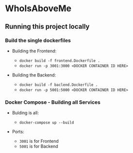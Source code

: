 # WhoIsAboveMe

## Running this project locally

### Build the single dockerfiles

- Building the Frontend:
  - `docker build -f frontend.Dockerfile .`
  - `docker run -p 3001:3000 <DOCKER CONTAINER ID HERE>`

- Building the Backend:
  - `docker build -f baclend.Dockerfile .`
  - `docker run -p 5001:5000 <DOCKER CONTAINER ID HERE>`

### Docker Compose - Building all Services

- Bulding is all:
  - `docker-compose up --build`

- Ports:
  - `3001` is for Frontend
  - `5001` is for Backend
